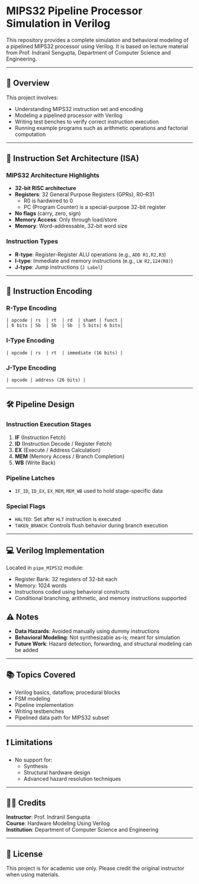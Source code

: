 # MIPS32 Pipeline Processor Simulation in Verilog

This repository provides a complete simulation and behavioral modeling of a pipelined MIPS32 processor using Verilog. It is based on lecture material from Prof. Indranil Sengupta, Department of Computer Science and Engineering.

---

## 📘 Overview

This project involves:
- Understanding MIPS32 instruction set and encoding
- Modeling a pipelined processor with Verilog
- Writing test benches to verify correct instruction execution
- Running example programs such as arithmetic operations and factorial computation

---

## 🧠 Instruction Set Architecture (ISA)

### MIPS32 Architecture Highlights
- **32-bit RISC architecture**
- **Registers**: 32 General Purpose Registers (GPRs), R0–R31
  - R0 is hardwired to 0
  - PC (Program Counter) is a special-purpose 32-bit register
- **No flags** (carry, zero, sign)
- **Memory Access**: Only through load/store
- **Memory**: Word-addressable, 32-bit word size

### Instruction Types
- **R-type**: Register-Register ALU operations (e.g., `ADD R1,R2,R3`)
- **I-type**: Immediate and memory instructions (e.g., `LW R2,124(R8)`)
- **J-type**: Jump instructions (`J Label`)

---

## 🧾 Instruction Encoding

### R-Type Encoding
```
| opcode | rs  | rt  | rd  | shamt | funct |
| 6 bits | 5b  | 5b  | 5b  | 5 bits| 6 bits|
```

### I-Type Encoding
```
| opcode | rs  | rt  | immediate (16 bits) |
```

### J-Type Encoding
```
| opcode | address (26 bits) |
```

---

## 🛠️ Pipeline Design

### Instruction Execution Stages
1. **IF** (Instruction Fetch)
2. **ID** (Instruction Decode / Register Fetch)
3. **EX** (Execute / Address Calculation)
4. **MEM** (Memory Access / Branch Completion)
5. **WB** (Write Back)

### Pipeline Latches
- `IF_ID`, `ID_EX`, `EX_MEM`, `MEM_WB` used to hold stage-specific data

### Special Flags
- `HALTED`: Set after `HLT` instruction is executed
- `TAKEN_BRANCH`: Controls flush behavior during branch execution

---

## 💻 Verilog Implementation

Located in `pipe_MIPS32` module:
- Register Bank: 32 registers of 32-bit each
- Memory: 1024 words
- Instructions coded using behavioral constructs
- Conditional branching, arithmetic, and memory instructions supported


## ⚠️ Notes

- **Data Hazards**: Avoided manually using dummy instructions
- **Behavioral Modeling**: Not synthesizable as-is; meant for simulation
- **Future Work**: Hazard detection, forwarding, and structural modeling can be added

---

## 📚 Topics Covered

- Verilog basics, dataflow, procedural blocks
- FSM modeling
- Pipeline implementation
- Writing testbenches
- Pipelined data path for MIPS32 subset

---

## ❗ Limitations

- No support for:
  - Synthesis
  - Structural hardware design
  - Advanced hazard resolution techniques

---

## 👨‍🏫 Credits

**Instructor**: Prof. Indranil Sengupta  
**Course**: Hardware Modeling Using Verilog  
**Institution**: Department of Computer Science and Engineering

---

## 📝 License

This project is for academic use only. Please credit the original instructor when using materials.
